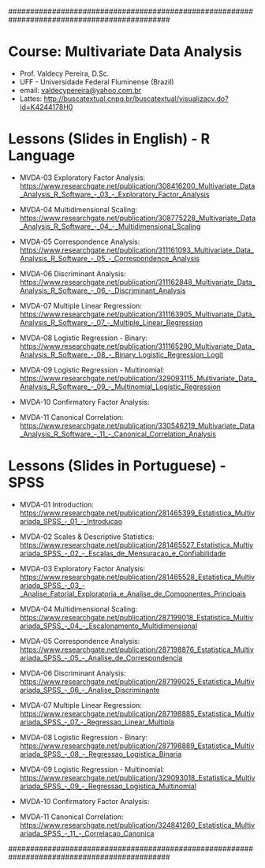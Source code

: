 #############################################################################################
# Course: Multivariate Data Analysis

* Prof. Valdecy Pereira, D.Sc.
* UFF - Universidade Federal Fluminense (Brazil)
* email: valdecypereira@yahoo.com.br
* Lattes: http://buscatextual.cnpq.br/buscatextual/visualizacv.do?id=K4244178H0

# Lessons (Slides in English) - R Language

* MVDA-03 Exploratory Factor Analysis: https://www.researchgate.net/publication/308416200_Multivariate_Data_Analysis_R_Software_-_03_-_Exploratory_Factor_Analysis

* MVDA-04 Multidimensional Scaling: https://www.researchgate.net/publication/308775228_Multivariate_Data_Analysis_R_Software_-_04_-_Multidimensional_Scaling

* MVDA-05 Correspondence Analysis: https://www.researchgate.net/publication/311161093_Multivariate_Data_Analysis_R_Software_-_05_-_Correspondence_Analysis

* MVDA-06 Discriminant Analysis: https://www.researchgate.net/publication/311162848_Multivariate_Data_Analysis_R_Software_-_06_-_Discriminant_Analysis

* MVDA-07 Multiple Linear Regression: https://www.researchgate.net/publication/311163905_Multivariate_Data_Analysis_R_Software_-_07_-_Multiple_Linear_Regression

* MVDA-08 Logistic Regression - Binary: https://www.researchgate.net/publication/311165290_Multivariate_Data_Analysis_R_Software_-_08_-_Binary_Logistic_Regression_Logit

* MVDA-09 Logistic Regression - Multinomial: https://www.researchgate.net/publication/329093115_Multivariate_Data_Analysis_R_Software_-_09_-_Multinomial_Logistic_Regression

* MVDA-10 Confirmatory Factor Analysis:

* MVDA-11 Canonical Correlation: https://www.researchgate.net/publication/330546219_Multivariate_Data_Analysis_R_Software_-_11_-_Canonical_Correlation_Analysis

# Lessons (Slides in Portuguese) - SPSS

* MVDA-01 Introduction: https://www.researchgate.net/publication/281465399_Estatistica_Multivariada_SPSS_-_01_-_Introducao

* MVDA-02 Scales & Descriptive Statistics: https://www.researchgate.net/publication/281465527_Estatistica_Multivariada_SPSS_-_02_-_Escalas_de_Mensuracao_e_Confiabilidade

* MVDA-03 Exploratory Factor Analysis: https://www.researchgate.net/publication/281465528_Estatistica_Multivariada_SPSS_-_03_-_Analise_Fatorial_Exploratoria_e_Analise_de_Componentes_Principais

* MVDA-04 Multidimensional Scaling: https://www.researchgate.net/publication/287199018_Estatistica_Multivariada_SPSS_-_04_-_Escalonamento_Multidimensional

* MVDA-05 Correspondence Analysis: https://www.researchgate.net/publication/287198876_Estatistica_Multivariada_SPSS_-_05_-_Analise_de_Correspondencia

* MVDA-06 Discriminant Analysis: https://www.researchgate.net/publication/287199025_Estatistica_Multivariada_SPSS_-_06_-_Analise_Discriminante

* MVDA-07 Multiple Linear Regression: https://www.researchgate.net/publication/287198885_Estatistica_Multivariada_SPSS_-_07_-_Regressao_Linear_Multipla

* MVDA-08 Logistic Regression - Binary: https://www.researchgate.net/publication/287198889_Estatistica_Multivariada_SPSS_-_08_-_Regressao_Logistica_Binaria

* MVDA-09 Logistic Regression - Multinomial: https://www.researchgate.net/publication/329093018_Estatistica_Multivariada_SPSS_-_09_-_Regressao_Logistica_Multinomial

* MVDA-10 Confirmatory Factor Analysis:

* MVDA-11 Canonical Correlation: https://www.researchgate.net/publication/324841260_Estatistica_Multivariada_SPSS_-_11_-_Correlacao_Canonica

#############################################################################################
